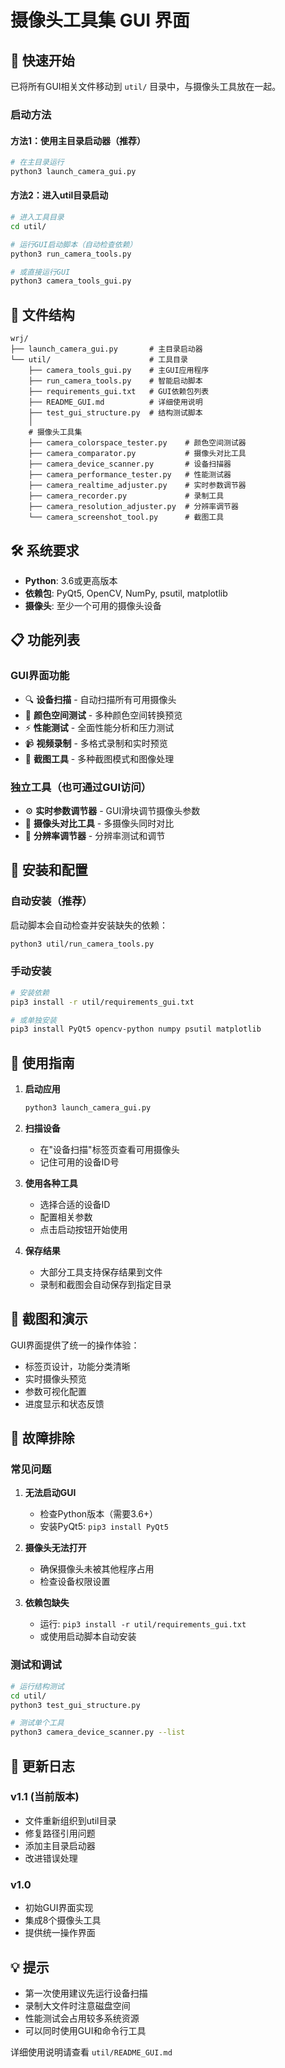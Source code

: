 # 摄像头工具集 GUI 界面

## 🚀 快速开始

已将所有GUI相关文件移动到 `util/` 目录中，与摄像头工具放在一起。

### 启动方法

#### 方法1：使用主目录启动器（推荐）
```bash
# 在主目录运行
python3 launch_camera_gui.py
```

#### 方法2：进入util目录启动
```bash
# 进入工具目录
cd util/

# 运行GUI启动脚本（自动检查依赖）
python3 run_camera_tools.py

# 或直接运行GUI
python3 camera_tools_gui.py
```

## 📁 文件结构

```
wrj/
├── launch_camera_gui.py       # 主目录启动器
└── util/                      # 工具目录
    ├── camera_tools_gui.py    # 主GUI应用程序
    ├── run_camera_tools.py    # 智能启动脚本
    ├── requirements_gui.txt   # GUI依赖包列表
    ├── README_GUI.md          # 详细使用说明
    ├── test_gui_structure.py  # 结构测试脚本
    │
    # 摄像头工具集
    ├── camera_colorspace_tester.py    # 颜色空间测试器
    ├── camera_comparator.py           # 摄像头对比工具
    ├── camera_device_scanner.py       # 设备扫描器
    ├── camera_performance_tester.py   # 性能测试器
    ├── camera_realtime_adjuster.py    # 实时参数调节器
    ├── camera_recorder.py             # 录制工具
    ├── camera_resolution_adjuster.py  # 分辨率调节器
    └── camera_screenshot_tool.py      # 截图工具
```

## 🛠️ 系统要求

- **Python**: 3.6或更高版本
- **依赖包**: PyQt5, OpenCV, NumPy, psutil, matplotlib
- **摄像头**: 至少一个可用的摄像头设备

## 📋 功能列表

### GUI界面功能
- 🔍 **设备扫描** - 自动扫描所有可用摄像头
- 🎨 **颜色空间测试** - 多种颜色空间转换预览
- ⚡ **性能测试** - 全面性能分析和压力测试
- 📹 **视频录制** - 多格式录制和实时预览
- 📸 **截图工具** - 多种截图模式和图像处理

### 独立工具（也可通过GUI访问）
- ⚙️ **实时参数调节器** - GUI滑块调节摄像头参数
- 🔄 **摄像头对比工具** - 多摄像头同时对比
- 📏 **分辨率调节器** - 分辨率测试和调节

## 🔧 安装和配置

### 自动安装（推荐）
启动脚本会自动检查并安装缺失的依赖：
```bash
python3 util/run_camera_tools.py
```

### 手动安装
```bash
# 安装依赖
pip3 install -r util/requirements_gui.txt

# 或单独安装
pip3 install PyQt5 opencv-python numpy psutil matplotlib
```

## 🎯 使用指南

1. **启动应用**
   ```bash
   python3 launch_camera_gui.py
   ```

2. **扫描设备**
   - 在"设备扫描"标签页查看可用摄像头
   - 记住可用的设备ID号

3. **使用各种工具**
   - 选择合适的设备ID
   - 配置相关参数
   - 点击启动按钮开始使用

4. **保存结果**
   - 大部分工具支持保存结果到文件
   - 录制和截图会自动保存到指定目录

## 📸 截图和演示

GUI界面提供了统一的操作体验：
- 标签页设计，功能分类清晰
- 实时摄像头预览
- 参数可视化配置
- 进度显示和状态反馈

## 🐛 故障排除

### 常见问题
1. **无法启动GUI**
   - 检查Python版本（需要3.6+）
   - 安装PyQt5: `pip3 install PyQt5`

2. **摄像头无法打开**
   - 确保摄像头未被其他程序占用
   - 检查设备权限设置

3. **依赖包缺失**
   - 运行: `pip3 install -r util/requirements_gui.txt`
   - 或使用启动脚本自动安装

### 测试和调试
```bash
# 运行结构测试
cd util/
python3 test_gui_structure.py

# 测试单个工具
python3 camera_device_scanner.py --list
```

## 📝 更新日志

### v1.1 (当前版本)
- 文件重新组织到util目录
- 修复路径引用问题
- 添加主目录启动器
- 改进错误处理

### v1.0
- 初始GUI界面实现
- 集成8个摄像头工具
- 提供统一操作界面

## 💡 提示

- 第一次使用建议先运行设备扫描
- 录制大文件时注意磁盘空间
- 性能测试会占用较多系统资源
- 可以同时使用GUI和命令行工具

详细使用说明请查看 `util/README_GUI.md`
